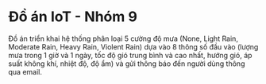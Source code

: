 # Đồ án IoT - Nhóm 9
Đồ án triển khai hệ thống phân loại 5 cường độ mưa (None, Light Rain, Moderate Rain, Heavy Rain, Violent Rain) dựa vào 8 thông số đầu vào (lượng mưa trong 1 giờ và 1 ngày, tốc độ gió trung bình và cao nhất, hướng gió, áp suất không khí, nhiệt độ, độ ẩm) và gửi thông báo đến người dùng thông qua email.
